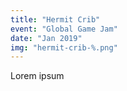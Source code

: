 ```yaml
---
title: "Hermit Crib"
event: "Global Game Jam"
date: "Jan 2019"
img: "hermit-crib-%.png"
---
```

Lorem ipsum